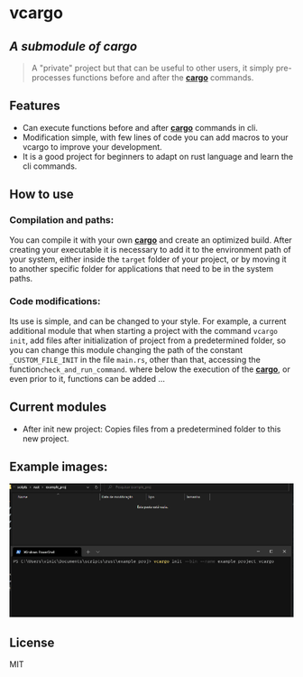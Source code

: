 #  vcargo
## _A submodule of cargo_
>    A "private" project but that can be useful to other users, it simply pre-processes functions before and after the [**cargo**](https://doc.rust-lang.org/cargo/) commands.
>
## Features

- Can execute functions before and after [**cargo**](https://doc.rust-lang.org/cargo/) commands in cli.
- Modification simple, with few lines of code you can add macros to your vcargo to improve your development.
- It is a good project for beginners to adapt on rust language and learn the cli commands.

## How to use
### Compilation and paths:
You can compile it with your own [**cargo**](https://doc.rust-lang.org/cargo/) and create an optimized build. After creating your executable it is necessary to add it to the environment path of your system, either inside the `target` folder of your project, or by moving it to another specific folder for applications that need to be in the system paths.

### Code modifications:
Its use is simple, and can be changed to your style. For example, a current additional module that when starting a project with the command `vcargo init`,  add files after initialization of project from a predetermined folder, so you can change this module changing the path of the constant `_CUSTOM_FILE_INIT` in the file `main.rs`, other than that, accessing the function`check_and_run_command`. where below the execution of the [**cargo**](https://doc.rust-lang.org/cargo/), or even prior to it, functions can be added ...


##  Current  modules
- After init new project:  Copies files from a predetermined folder to this new project.

## Example images:

![Shell example of vcargo with init module adding new files](./res/Example.gif)

## License
MIT
